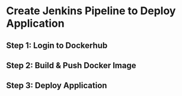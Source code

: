 # Create Jenkins Pipeline to Deploy Application

## Step 1: Login to Dockerhub

## Step 2: Build & Push Docker Image

## Step 3: Deploy Application
